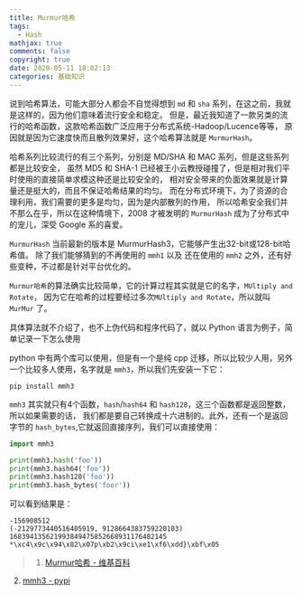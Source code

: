 ```yaml
---
title: Murmur哈希
tags:
  - Hash
mathjax: true
comments: false
copyright: true
date: 2020-05-11 18:02:13
categories: 基础知识
---
```



说到哈希算法，可能大部分人都会不自觉得想到 `md` 和 `sha` 系列，在这之前，我就是这样的，因为他们意味着流行安全和稳定。
但是，最近我知道了一款另类的流行的哈希函数，这款哈希函数广泛应用于分布式系统-Hadoop/Lucence等等，
原因就是因为它速度快而且散列效果好，这个哈希算法就是 `MurmurHash`。

哈希系列比较流行的有三个系列，分别是 MD/SHA 和 MAC 系列，但是这些系列都是比较安全，
虽然 MD5 和 SHA-1 已经被王小云教授碰撞了，但是相对我们平时使用的直接简单求模这种还是比较安全的，
相对安全带来的负面效果就是计算量还是挺大的，而且不保证哈希结果的均匀。
而在分布式环境下，为了资源的合理利用，我们需要的更多是均匀，因为是内部散列的作用，
所以哈希安全我们并不那么在乎，所以在这种情境下，2008 才被发明的 `MurmurHash` 成为了分布式中的宠儿，深受 Google 系的喜爱。

`MurmurHash` 当前最新的版本是 MurmurHash3，它能够产生出32-bit或128-bit哈希值。
除了我们能够猜到的不再使用的 `mmh1` 以及 还在使用的 `mmh2` 之外，还有好些变种，不过都是针对平台优化的。

`Murmur哈希`的算法确实比较简单，它的计算过程其实就是它的名字，`MUltiply and Rotate`，
因为它在哈希的过程要经过多次`MUltiply and Rotate`，所以就叫 `MurMur` 了。

具体算法就不介绍了，也不上伪代码和程序代码了，就以 Python 语言为例子，简单记录一下怎么使用

python 中有两个库可以使用，但是有一个是纯 cpp 迁移，所以比较少人用，另外一个比较多人使用，名字就是 `mmh3`，所以我们先安装一下它：

```shell
pip install mmh3
```

`mmh3` 其实就只有4个函数，`hash`/`hash64` 和 `hash128`，这三个函数都是返回整数，所以如果需要的话，
我们都是要自己转换成十六进制的。此外，还有一个是返回字节的 `hash_bytes`,它就返回直接序列，我们可以直接使用：

```python
import mmh3

print(mmh3.hash('foo'))
print(mmh3.hash64('foo'))
print(mmh3.hash128('foo'))
print(mmh3.hash_bytes('foor'))
```

可以看到结果是：

```text
-156908512
(-2129773440516405919, 9128664383759220103)
168394135621993849475852668931176482145
*\xc4\x9c\x94\x82\x07p\xb2\x9ci\xe1\xf6\xdd}\xbf\x05
```

> 1. [Murmur哈希 - 维基百科](https://zh.wikipedia.org/wiki/Murmur%E5%93%88%E5%B8%8C)
2. [mmh3 - pypi](https://pypi.python.org/pypi/mmh3/2.3.1)
